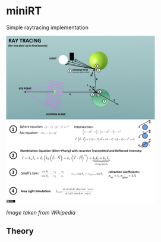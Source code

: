 # miniRT
Simple raytracing implementation


<img src="./rt_1.png" width="400" alt="Ray Tracing Equations">

*Image taken from Wikipedia*

## Theory
